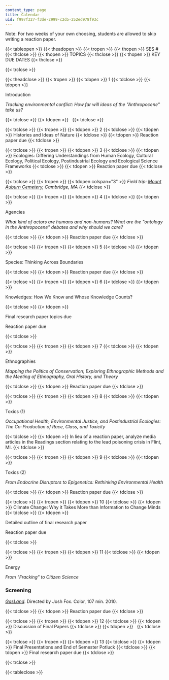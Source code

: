 ```yaml
---
content_type: page
title: Calendar
uid: f997f327-f3de-2999-c2d5-252ed978f93c
---
```


Note: For two weeks of your own choosing, students are allowed to skip writing a reaction paper.

{{< tableopen >}}
{{< theadopen >}}
{{< tropen >}}
{{< thopen >}}
SES #
{{< thclose >}}
{{< thopen >}}
TOPICS
{{< thclose >}}
{{< thopen >}}
KEY DUE DATES
{{< thclose >}}

{{< trclose >}}

{{< theadclose >}}
{{< tropen >}}
{{< tdopen >}}
1
{{< tdclose >}}
{{< tdopen >}}


Introduction

_Tracking environmental conflict: How far will ideas of the "Anthropocene" take us?_


{{< tdclose >}}
{{< tdopen >}}
 
{{< tdclose >}}

{{< trclose >}}
{{< tropen >}}
{{< tdopen >}}
2
{{< tdclose >}}
{{< tdopen >}}
Histories and Ideas of Nature
{{< tdclose >}}
{{< tdopen >}}
Reaction paper due
{{< tdclose >}}

{{< trclose >}}
{{< tropen >}}
{{< tdopen >}}
3
{{< tdclose >}}
{{< tdopen >}}
Ecologies: Differing Understandings from Human Ecology, Cultural Ecology, Political Ecology, Postindustrial Ecology and Ecological Science Frameworks
{{< tdclose >}}
{{< tdopen >}}
Reaction paper due
{{< tdclose >}}

{{< trclose >}}
{{< tropen >}}
{{< tdopen colspan="3" >}}
_Field trip: [Mount Auburn Cemetery](http://mountauburn.org/), Cambridge, MA_
{{< tdclose >}}

{{< trclose >}}
{{< tropen >}}
{{< tdopen >}}
4
{{< tdclose >}}
{{< tdopen >}}


Agencies

_What kind of actors are humans and non-humans? What are the "ontology in the Anthropocene" debates and why should we care?_


{{< tdclose >}}
{{< tdopen >}}
Reaction paper due
{{< tdclose >}}

{{< trclose >}}
{{< tropen >}}
{{< tdopen >}}
5
{{< tdclose >}}
{{< tdopen >}}


Species: Thinking Across Boundaries


{{< tdclose >}}
{{< tdopen >}}
Reaction paper due
{{< tdclose >}}

{{< trclose >}}
{{< tropen >}}
{{< tdopen >}}
6
{{< tdclose >}}
{{< tdopen >}}


Knowledges: How We Know and Whose Knowledge Counts?


{{< tdclose >}}
{{< tdopen >}}


Final research paper topics due

Reaction paper due


{{< tdclose >}}

{{< trclose >}}
{{< tropen >}}
{{< tdopen >}}
7
{{< tdclose >}}
{{< tdopen >}}


Ethnographies

_Mapping the Politics of Conservation; Exploring Ethnographic Methods and the Meeting of Ethnography, Oral History, and Theory_


{{< tdclose >}}
{{< tdopen >}}
Reaction paper due
{{< tdclose >}}

{{< trclose >}}
{{< tropen >}}
{{< tdopen >}}
8
{{< tdclose >}}
{{< tdopen >}}


Toxics (1)

_Occupational Health, Environmental Justice, and Postindustrial Ecologies: The Co-Production of Race, Class, and Toxicity_


{{< tdclose >}}
{{< tdopen >}}
In lieu of a reaction paper, analyze media articles in the Readings section relating to the lead poisoning crisis in Flint, MI.
{{< tdclose >}}

{{< trclose >}}
{{< tropen >}}
{{< tdopen >}}
9
{{< tdclose >}}
{{< tdopen >}}


Toxics (2)

_From Endocrine Disruptors to Epigenetics: Rethinking Environmental Health_


{{< tdclose >}}
{{< tdopen >}}
Reaction paper due
{{< tdclose >}}

{{< trclose >}}
{{< tropen >}}
{{< tdopen >}}
10
{{< tdclose >}}
{{< tdopen >}}
Climate Change: Why it Takes More than Information to Change Minds
{{< tdclose >}}
{{< tdopen >}}


Detailed outline of final research paper

Reaction paper due


{{< tdclose >}}

{{< trclose >}}
{{< tropen >}}
{{< tdopen >}}
11
{{< tdclose >}}
{{< tdopen >}}


Energy

_From "Fracking" to Citizen Science_

### Screening

[_GasLand_](http://one.gaslandthemovie.com/home). Directed by Josh Fox. Color, 107 min. 2010.


{{< tdclose >}}
{{< tdopen >}}
Reaction paper due
{{< tdclose >}}

{{< trclose >}}
{{< tropen >}}
{{< tdopen >}}
12
{{< tdclose >}}
{{< tdopen >}}
Discussion of Final Papers
{{< tdclose >}}
{{< tdopen >}}
 
{{< tdclose >}}

{{< trclose >}}
{{< tropen >}}
{{< tdopen >}}
13
{{< tdclose >}}
{{< tdopen >}}
Final Presentations and End of Semester Potluck
{{< tdclose >}}
{{< tdopen >}}
Final research paper due
{{< tdclose >}}

{{< trclose >}}

{{< tableclose >}}